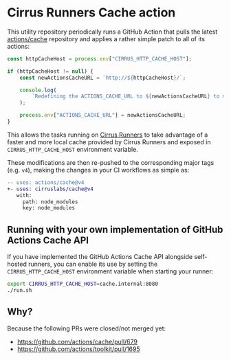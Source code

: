# Cirrus Runners Cache action

This utility repository periodically runs a GitHub Action that pulls the latest [actions/cache](https://github.com/actions/cache) repository and applies a rather simple patch to all of its actions:

```ts
const httpCacheHost = process.env["CIRRUS_HTTP_CACHE_HOST"];

if (httpCacheHost != null) {
    const newActionsCacheURL = `http://${httpCacheHost}/`;

    console.log(
        `Redefining the ACTIONS_CACHE_URL to ${newActionsCacheURL} to make the cache faster...`
    );

    process.env["ACTIONS_CACHE_URL"] = newActionsCacheURL;
}
```

This allows the tasks running on [Cirrus Runners](https://cirrus-runners.app/) to take advantage of a faster and more local cache provided by Cirrus Runners and exposed in `CIRRUS_HTTP_CACHE_HOST` environment variable.

These modifications are then re-pushed to the corresponding major tags (e.g. `v4`), making the changes in your CI workflows as simple as:

```diff
-- uses: actions/cache@v4
+- uses: cirruslabs/cache@v4
   with:
     path: node_modules
     key: node_modules
```

## Running with your own implementation of GitHub Actions Cache API

If you have implemented the GitHub Actions Cache API alongside self-hosted runners, you can enable its use by setting the `CIRRUS_HTTP_CACHE_HOST` environment variable when starting your runner:

```bash
export CIRRUS_HTTP_CACHE_HOST=cache.internal:8080
./run.sh
```

## Why?

Because the following PRs were closed/not merged yet:

* https://github.com/actions/cache/pull/679
* https://github.com/actions/toolkit/pull/1695
